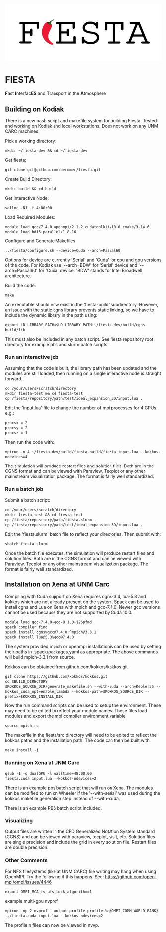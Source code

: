 ![](logo.jpg?raw=true)
# FIESTA
**F**ast **I**nterfac**ES** and **T**ransport in the **A**tmosphere

## Building on Kodiak

There is a new bash script and makefile system for building Fiesta.  Tested and working on Kodiak and local workstations.  Does not work on any UNM CARC machines.

Pick a working directory:
```
mkdir ~/fiesta-dev && cd ~/fiesta-dev
```

Get fiesta:
```
git clone git@github.com:beromer/fiesta.git
```

Create Build Directory:
```
mkdir build && cd build
```

Get Interactive Node:
```
salloc -N1 -t 4:00:00
```

Load Required Modules:
```
module load gcc/7.4.0 openmpi/2.1.2 cudatoolkit/10.0 cmake/3.14.6
module load hdf5-parallel/1.8.16
```

Configure and Generate Makefiles
```
../fiesta/configure.sh --device=Cuda --arch=Pascal60
```
Options for device are currently 'Serial' and 'Cuda' for cpu and gpu versions of the code.  For Kodiak use '--arch=BDW' for 'Serial' device and '--arch=Pascal60' for 'Cuda' device.  'BDW' stands for Intel Broadwell architecture.

Build the code:
```
make
```

An executable should now exist in the 'fiesta-build' subdirectory.  However, an issue with the static cgns library prevents static linking, so we have to include the dynamic library in the path using:
```
export LD_LIBRARY_PATH=$LD_LIBRARY_PATH:~/fiesta-dev/build/cgns-build/lib
```

This must also be included in any batch script. See fiesta repository root directory for example pbs and slurm batch scripts.

### Run an interactive job

Assuming that the code is built, the library path has been updated and the modules are still loaded, then running on a single interactive node is straight forward.
```
cd /your/users/scratch/directory
mkdir fiesta-test && cd fiesta-test
cp /fiesta/repository/path/test/ideal_expansion_3D/input.lua .
```

Edit the 'input.lua' file to change the number of mpi processes for 4 GPUs.  e.g.:
```
procsx = 2
procsy = 2
procsz = 1
```

Then run the code with:
```
mpirun -n 4 ~/fiesta-dev/build/fiesta-build/fiesta input.lua --kokkos-ndevices=4
```
The simulation will produce restart files and solution files.  Both are in the CGNS format and can be viewed with Paraview, Tecplot or any other mainstream visualization package.  The format is fairly well standardized.

### Run a batch job

Submit a batch script:
```
cd /your/users/scratch/directory
mkdir fiesta-test && cd fiesta-test
cp /fiesta/repository/path/fiesta.slurm .
cp /fiesta/repository/path/test/ideal_expansion_3D/input.lua .
```

Edit the 'fiesta.slurm' batch file to reflect your directories. Then submit with:
```
sbatch fiesta.slurm
```

Once the batch file executes, the simulation will produce restart files and solution files.  Both are in the CGNS format and can be viewed with Paraview, Tecplot or any other mainstream visualization package.  The format is fairly well standardized.


## Installation on Xena at UNM Carc

Compiling with Cuda support on Xena requires cgns-3.4, lua-5.3 and kokkos which are not already present on the system.
Spack can be used to install cgns and Lua on Xena with mpich and gcc-7.4.0.  Newer gcc versions cannot be used because they are not supported by Cuda 10.0.

```
module load gcc-7.4.0-gcc-8.1.0-j26pfmd
spack compiler find
spack install cgns%gcc@7.4.0 ^mpich@3.3.1
spack install lua@5.3%gcc@7.4.0
```
The system provided mpich or openmpi installationis can be used by setting their paths in .spack/packages.yaml as appropriate.  The above commands will build mpich-3.3.1 from source.

Kokkos can be obtained from github.com/kokkos/kokkos.git
```
git clone https://github.com/kokkos/kokkos.git
cd $BUILD_DIRECTORY
$KOKKOS_SOURCE_DIR/generate_makefile.sh --with-cuda --arch=Kepler35 --kokkos_cuda_opt=enable_lambda --kokkos-path=$KOKKOS_SOURCE_DIR --prefix=$KOKKOS_INSTALL_DIR
```

Now the run command scripts can be used to setup the environment.  These may need to be edited to reflect your module names.  These files load modules and export the mpi compiler environment variable

```
source mpich.rc
```

The makefile in the fiesta/src directory will need to be edited to reflect the kokkos paths and the installation path.  The code can then be built with 

```
make install -j
```

### Running on Xena at UNM Carc
```
qsub -I -q dualGPU -l walltime=48:00:00
fiesta.cuda input.lua --kokkos-ndevices=2
```

There is an example pbs batch script that will run on Xena.  The modules can be modified to  run on Wheeler if the '--with-serial' was used during the kokkos makefile generation step instead of --with-cuda.

There is an example PBS batch script included.

### Visualizing
Output files are written in the CFD Generalized Notation System standard (CGNS) and can be viewed with paraview, tecplot, visit, etc.  Solution files are single precision and include the grid in every solution file.  Restart files are double precision.

### Other Comments
For NFS filesystems (like at UNM CARC) file writing may hang when using OpenMPI.  Try the following if this happens. See: https://github.com/open-mpi/ompi/issues/4446
```
export OMPI_MCA_fs_ufs_lock_algorithm=1 
```

example multi-gpu nvprof
```
mpirun -np 2 nvprof --output-profile profile.%q{OMPI_COMM_WORLD_RANK} ../fiesta.cuda input.lua --kokkos-ndevices=2
```
The profile.n files can now be viewed in nvvp.
